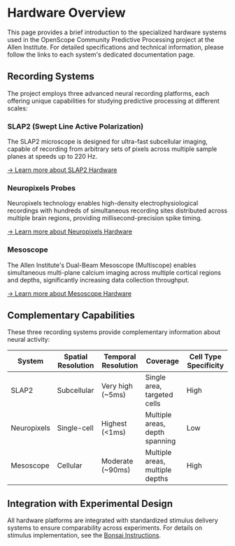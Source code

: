 # Hardware Overview

This page provides a brief introduction to the specialized hardware systems used in the OpenScope Community Predictive Processing project at the Allen Institute. For detailed specifications and technical information, please follow the links to each system's dedicated documentation page.

## Recording Systems

The project employs three advanced neural recording platforms, each offering unique capabilities for studying predictive processing at different scales:

<!-- Image placeholder - will be added when available -->
<!-- ![Hardware Recording Systems](img/hardware_systems_placeholder.png) -->

### SLAP2 (Swept Line Active Polarization)

The SLAP2 microscope is designed for ultra-fast subcellular imaging, capable of recording from arbitrary sets of pixels across multiple sample planes at speeds up to 220 Hz.

[→ Learn more about SLAP2 Hardware](hardware/allen_institute_slap2_hardware.md)

### Neuropixels Probes

Neuropixels technology enables high-density electrophysiological recordings with hundreds of simultaneous recording sites distributed across multiple brain regions, providing millisecond-precision spike timing.

[→ Learn more about Neuropixels Hardware](hardware/allen_institute_neuropixels_hardware.md)

### Mesoscope

The Allen Institute's Dual-Beam Mesoscope (Multiscope) enables simultaneous multi-plane calcium imaging across multiple cortical regions and depths, significantly increasing data collection throughput.

[→ Learn more about Mesoscope Hardware](hardware/allen_institute_mesoscope_hardware.md)

## Complementary Capabilities

These three recording systems provide complementary information about neural activity:

| System | Spatial Resolution | Temporal Resolution | Coverage | Cell Type Specificity |
|--------|-------------------|---------------------|----------|------------------------|
| SLAP2 | Subcellular | Very high (~5ms) | Single area, targeted cells | High |
| Neuropixels | Single-cell | Highest (<1ms) | Multiple areas, depth spanning | Low |
| Mesoscope | Cellular | Moderate (~90ms) | Multiple areas, multiple depths | High |

## Integration with Experimental Design

All hardware platforms are integrated with standardized stimulus delivery systems to ensure comparability across experiments. For details on stimulus implementation, see the [Bonsai Instructions](stimuli/bonsai_instructions.md).